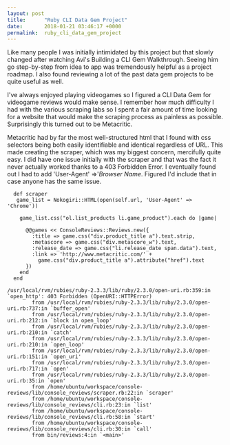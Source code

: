 ```yaml
---
layout: post
title:      "Ruby CLI Data Gem Project"
date:       2018-01-21 03:46:17 +0000
permalink:  ruby_cli_data_gem_project
---
```



Like many people I was initially intimidated by this project but that slowly changed after watching Avi's Building a CLI Gem Walkthrough. Seeing him go step-by-step from idea to app was tremendously helpful as a project roadmap. I also found reviewing a lot of the past data gem projects to be quite useful as well.

I've always enjoyed playing videogames so I figured a CLI Data Gem for videogame reviews would make sense. I remember how much difficulty I had with the various scraping labs so I spent a fair amount of time looking for a website that would make the scraping process as painless as possible. Surprisingly this turned out to be Metacritic.

Metacritic had by far the most well-structured html that I found with css selectors being both easily identifiable and identical regardless of URL. This made creating the scraper, which was my biggest concern, mercifully quite easy. I did have one issue initially with the scraper and that was the fact it never actually worked thanks to a 403 Forbidden Error. I eventually found out I had to add 'User-Agent' =>'*Browser Name*. Figured I'd include that in case anyone has the same issue.

```
  def scraper
   game_list = Nokogiri::HTML(open(self.url, 'User-Agent' => 'Chrome'))
   
    game_list.css("ol.list_products li.game_product").each do |game|

      @@games << ConsoleReviews::Reviews.new({
        :title => game.css("div.product_title a").text.strip,
        :metascore => game.css("div.metascore_w").text,
        :release_date => game.css("li.release_date span.data").text,
        :link => 'http://www.metacritic.com/' + 
          game.css("div.product_title a").attribute("href").text
      })
    end
  end
```




```
/usr/local/rvm/rubies/ruby-2.3.3/lib/ruby/2.3.0/open-uri.rb:359:in `open_http': 403 Forbidden (OpenURI::HTTPError)
        from /usr/local/rvm/rubies/ruby-2.3.3/lib/ruby/2.3.0/open-uri.rb:737:in `buffer_open'
        from /usr/local/rvm/rubies/ruby-2.3.3/lib/ruby/2.3.0/open-uri.rb:212:in `block in open_loop'
        from /usr/local/rvm/rubies/ruby-2.3.3/lib/ruby/2.3.0/open-uri.rb:210:in `catch'
        from /usr/local/rvm/rubies/ruby-2.3.3/lib/ruby/2.3.0/open-uri.rb:210:in `open_loop'
        from /usr/local/rvm/rubies/ruby-2.3.3/lib/ruby/2.3.0/open-uri.rb:151:in `open_uri'
        from /usr/local/rvm/rubies/ruby-2.3.3/lib/ruby/2.3.0/open-uri.rb:717:in `open'
        from /usr/local/rvm/rubies/ruby-2.3.3/lib/ruby/2.3.0/open-uri.rb:35:in `open'
        from /home/ubuntu/workspace/console-reviews/lib/console_reviews/scraper.rb:22:in `scraper'
        from /home/ubuntu/workspace/console-reviews/lib/console_reviews/cli.rb:23:in `list'
        from /home/ubuntu/workspace/console-reviews/lib/console_reviews/cli.rb:58:in `start'
        from /home/ubuntu/workspace/console-reviews/lib/console_reviews/cli.rb:30:in `call'
        from bin/reviews:4:in `<main>'
```

